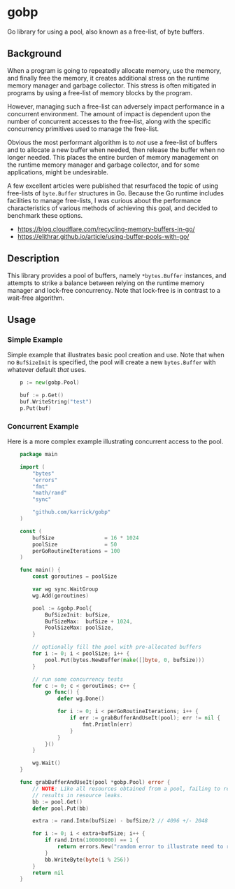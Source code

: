 # gobp

Go library for using a pool, also known as a free-list, of byte buffers.

## Background

When a program is going to repeatedly allocate memory, use the memory, and finally free the memory,
it creates additional stress on the runtime memory manager and garbage collector. This stress is
often mitigated in programs by using a free-list of memory blocks by the program.

However, managing such a free-list can adversely impact performance in a concurrent environment. The
amount of impact is dependent upon the number of concurrent accesses to the free-list, along with
the specific concurrency primitives used to manage the free-list.

Obvious the most performant algorithm is to _not_ use a free-list of buffers and to allocate a new
buffer when needed, then release the buffer when no longer needed. This places the entire burden of
memory management on the runtime memory manager and garbage collector, and for some applications,
might be undesirable.

A few excellent articles were published that resurfaced the topic of using free-lists of
`byte.Buffer` structures in Go.  Because the Go runtime includes facilities to manage free-lists, I
was curious about the performance characteristics of various methods of achieving this goal, and
decided to benchmark these options.

* https://blog.cloudflare.com/recycling-memory-buffers-in-go/
* https://elithrar.github.io/article/using-buffer-pools-with-go/

## Description

This library provides a pool of buffers, namely `*bytes.Buffer` instances, and attempts to strike a
balance between relying on the runtime memory manager and lock-free concurrency. Note that lock-free
is in contrast to a wait-free algorithm.

## Usage

### Simple Example

Simple example that illustrates basic pool creation and use. Note that when no `BufSizeInit` is
specified, the pool will create a new `bytes.Buffer` with whatever default _that_ uses.

```Go
	p := new(gobp.Pool)

	buf := p.Get()
	buf.WriteString("test")
	p.Put(buf)
```

### Concurrent Example

Here is a more complex example illustrating concurrent access to the pool.

```Go
	package main

	import (
		"bytes"
		"errors"
		"fmt"
		"math/rand"
		"sync"

		"github.com/karrick/gobp"
	)

	const (
		bufSize                = 16 * 1024
		poolSize               = 50
		perGoRoutineIterations = 100
	)

	func main() {
		const goroutines = poolSize

		var wg sync.WaitGroup
		wg.Add(goroutines)

		pool := &gobp.Pool{
			BufSizeInit: bufSize,
			BufSizeMax:  bufSize + 1024,
			PoolSizeMax: poolSize,
		}

        // optionally fill the pool with pre-allocated buffers
		for i := 0; i < poolSize; i++ {
			pool.Put(bytes.NewBuffer(make([]byte, 0, bufSize)))
		}

        // run some concurrency tests
		for c := 0; c < goroutines; c++ {
			go func() {
				defer wg.Done()

				for i := 0; i < perGoRoutineIterations; i++ {
					if err := grabBufferAndUseIt(pool); err != nil {
						fmt.Println(err)
					}
				}
			}()
		}

		wg.Wait()
	}

	func grabBufferAndUseIt(pool *gobp.Pool) error {
        // NOTE: Like all resources obtained from a pool, failing to release
        // results in resource leaks.
		bb := pool.Get()
		defer pool.Put(bb)

		extra := rand.Intn(bufSize) - bufSize/2 // 4096 +/- 2048

		for i := 0; i < extra+bufSize; i++ {
			if rand.Intn(100000000) == 1 {
				return errors.New("random error to illustrate need to return resource to pool")
			}
			bb.WriteByte(byte(i % 256))
		}
		return nil
	}
```
